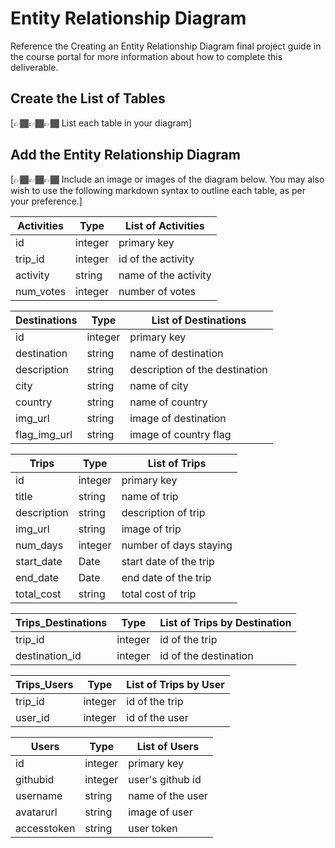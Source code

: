 # Entity Relationship Diagram

Reference the Creating an Entity Relationship Diagram final project guide in the course portal for more information about how to complete this deliverable.

## Create the List of Tables

[👉🏾👉🏾👉🏾 List each table in your diagram]

## Add the Entity Relationship Diagram

[👉🏾👉🏾👉🏾 Include an image or images of the diagram below. You may also wish to use the following markdown syntax to outline each table, as per your preference.]

| Activities | Type    | List of Activities   |
| ---------- | ------- | -------------------- |
| id         | integer | primary key          |
| trip_id    | integer | id of the activity   |
| activity   | string  | name of the activity |
| num_votes  | integer | number of votes      |

| Destinations | Type    | List of Destinations           |
| ------------ | ------- | ------------------------------ |
| id           | integer | primary key                    |
| destination  | string  | name of destination            |
| description  | string  | description of the destination |
| city         | string  | name of city                   |
| country      | string  | name of country                |
| img_url      | string  | image of destination           |
| flag_img_url | string  | image of country flag          |

| Trips       | Type    | List of Trips          |
| ----------- | ------- | ---------------------- |
| id          | integer | primary key            |
| title       | string  | name of trip           |
| description | string  | description of trip    |
| img_url     | string  | image of trip          |
| num_days    | integer | number of days staying |
| start_date  | Date    | start date of the trip |
| end_date    | Date    | end date of the trip   |
| total_cost  | string  | total cost of trip     |

| Trips_Destinations | Type    | List of Trips by Destination |
| ------------------ | ------- | ---------------------------- |
| trip_id            | integer | id of the trip               |
| destination_id     | integer | id of the destination        |

| Trips_Users | Type    | List of Trips by User |
| ----------- | ------- | --------------------- |
| trip_id     | integer | id of the trip        |
| user_id     | integer | id of the user        |

| Users       | Type    | List of Users    |
| ----------- | ------- | ---------------- |
| id          | integer | primary key      |
| githubid    | integer | user's github id |
| username    | string  | name of the user |
| avatarurl   | string  | image of user    |
| accesstoken | string  | user token       |
